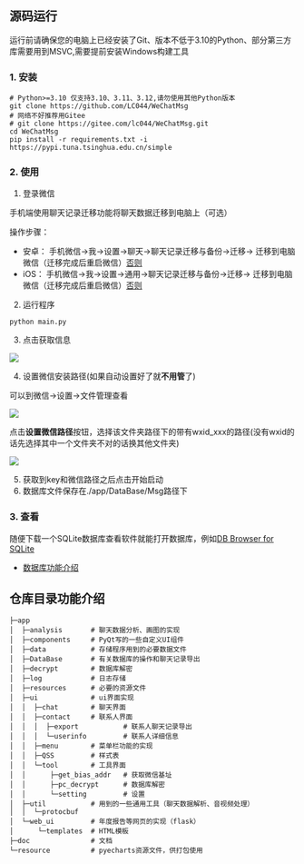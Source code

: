 ## 源码运行

运行前请确保您的电脑上已经安装了Git、版本不低于3.10的Python、部分第三方库需要用到MSVC,需要提前安装Windows构建工具

### 1. 安装

```shell
# Python>=3.10 仅支持3.10、3.11、3.12,请勿使用其他Python版本
git clone https://github.com/LC044/WeChatMsg
# 网络不好推荐用Gitee
# git clone https://gitee.com/lc044/WeChatMsg.git
cd WeChatMsg
pip install -r requirements.txt -i https://pypi.tuna.tsinghua.edu.cn/simple
```

### 2. 使用

1. 登录微信

手机端使用聊天记录迁移功能将聊天数据迁移到电脑上（可选）

操作步骤：
- 安卓： 手机微信->我->设置->聊天->聊天记录迁移与备份->迁移-> 迁移到电脑微信（迁移完成后重启微信）[否则](https://github.com/LC044/WeChatMsg/issues/27)
- iOS： 手机微信->我->设置->通用->聊天记录迁移与备份->迁移-> 迁移到电脑微信（迁移完成后重启微信）[否则](https://github.com/LC044/WeChatMsg/issues/27)

2. 运行程序

```shell
python main.py
```

3. 点击获取信息

![](./images/pc_decrypt_info.png)

4. 设置微信安装路径(如果自动设置好了就**不用管**了)

可以到微信->设置->文件管理查看

![](./images/setting.png)

点击**设置微信路径**按钮，选择该文件夹路径下的带有wxid_xxx的路径(没有wxid的话先选择其中一个文件夹不对的话换其他文件夹)

![](./images/path_select.png)

5. 获取到key和微信路径之后点击开始启动
6. 数据库文件保存在./app/DataBase/Msg路径下

### 3. 查看

随便下载一个SQLite数据库查看软件就能打开数据库，例如[DB Browser for SQLite](https://sqlitebrowser.org/dl/)

* [数据库功能介绍](./数据库介绍.md)


## 仓库目录功能介绍

```text
├─app
│  ├─analysis       # 聊天数据分析、画图的实现
│  ├─components     # PyQt写的一些自定义UI组件
│  ├─data           # 存储程序用到的必要数据文件
│  ├─DataBase       # 有关数据库的操作和聊天记录导出
│  ├─decrypt        # 数据库解密
│  ├─log            # 日志存储
│  ├─resources      # 必要的资源文件
│  ├─ui             # ui界面实现
│  │  ├─chat        # 聊天界面
│  │  ├─contact     # 联系人界面
│  │  │  ├─export           # 联系人聊天记录导出
│  │  │  └─userinfo         # 联系人详细信息
│  │  ├─menu        # 菜单栏功能的实现
│  │  ├─QSS         # 样式表
│  │  └─tool        # 工具界面
│  │      ├─get_bias_addr   # 获取微信基址
│  │      ├─pc_decrypt      # 数据库解密
│  │      └─setting         # 设置
│  ├─util           # 用到的一些通用工具（聊天数据解析、音视频处理）
│  │  └─protocbuf
│  └─web_ui         # 年度报告等网页的实现（flask）
│      └─templates  # HTML模板
├─doc               # 文档
└─resource          # pyecharts资源文件，供打包使用
```